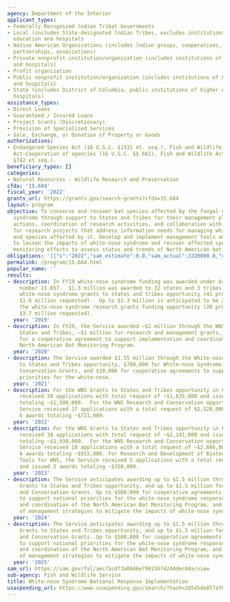 ```yaml
---
agency: Department of the Interior
applicant_types:
- Federally Recognized lndian Tribal Governments
- Local (includes State-designated lndian Tribes, excludes institutions of higher
  education and hospitals
- Native American Organizations (includes lndian groups, cooperatives, corporations,
  partnerships, associations)
- Private nonprofit institution/organization (includes institutions of higher education
  and hospitals)
- Profit organization
- Public nonprofit institution/organization (includes institutions of higher education
  and hospitals)
- State (includes District of Columbia, public institutions of higher education and
  hospitals)
assistance_types:
- Direct Loans
- Guaranteed / Insured Loans
- Project Grants (Discretionary)
- Provision of Specialized Services
- Sale, Exchange, or Donation of Property or Goods
authorizations:
- Endangered Species Act (16 U.S.C. §1531 et. seq.), Fish and Wildlife Coordination
  Act—Cooperation of agencies (16 U.S.C. §§ 661), Fish and Wildlife Act (16 U.S.C.
  §742 et seq.).
beneficiary_types: []
categories:
- Natural Resources - Wildlife Research and Preservation
cfda: '15.684'
fiscal_year: '2022'
grants_url: https://grants.gov/search-grants?cfda=15.684
layout: program
objective: To conserve and recover bat species affected by the fungal disease white-nose
  syndrome through support to States and Tribes for their management planning and
  actions, coordination of research activities, and collaboration with partners. Provide
  for research projects that address information needs for managing white-nose syndrome
  and species affected by it. Develop and implement management tools and strategies
  to lessen the impacts of white-nose syndrome and recover affected species. Conduct
  monitoring efforts to assess status and trends of North American bat populations.
obligations: '[{"x":"2022","sam_estimate":0.0,"sam_actual":2220000.0,"usa_spending_actual":1601227.07},{"x":"2023","sam_estimate":0.0,"sam_actual":2168249.0,"usa_spending_actual":1887512.62},{"x":"2024","sam_estimate":3000000.0,"sam_actual":0.0,"usa_spending_actual":5099487.93}]'
permalink: /program/15.684.html
popular_name: ''
results:
- description: In FY19 white-nose syndrome funding was awarded under Assistance Listing
    number 15.657.  $1.3 million was awarded to 32 states and 3 tribes through the
    white-nose syndrome grants to states and tribes opportunity (41 proposals received,
    $1.6 million requested).  Up to $1.3 million is anticipated to be awarded for
    the white-nose syndrome research grants funding opportunity (20 proposals received,
    $3.7 million requested).
  year: '2019'
- description: In FY20, the Service awarded ~$2 million through the WNS Grants to
    States and Tribes, ~$1 million for research and management grants, and ~$500,000
    for a cooperative agreement to support implementation and coordination of the
    North American Bat Monitoring Program.
  year: '2020'
- description: The Service awarded $1.55 million through the White-nose Syndrome Grants
    to States and Tribes opportunity, $700,000 for White-nose Syndrome Research for
    Conservation Grants, and $30,000 for cooperative agreements to support national
    priorities for the white-nose.
  year: '2021'
- description: For the WNS Grants to States and Tribes opportunity in FY22, the Service
    received 38 applications with total request of ~$1,635,000 and issued 38 awards
    totaling ~$1,500,000.  For the WNS Research and Conservation opportunity, the
    Service received 17 applications with a total request of $2,528,000 and issued
    6 awards totaling ~$721,000.
  year: '2022'
- description: For the WNS Grants to States and Tribes opportunity in FY23, the Service
    received 38 applications with total request of ~$2,141,000 and issued 38 awards
    totaling ~$1,930,000.  For the WNS Research and Conservation opportunity, the
    Service received 18 applications with a total request of ~$2,886,000 and issued
    6 awards totaling ~$915,000. For Research and Development of Biotechnological
    Tools for WNS, the Service received 5 applications with a total request of ~$804,000
    and issued 2 awards totaling ~$358,000.
  year: '2023'
- description: The Service anticipates awarding up to $1.5 million through the WNS
    Grants to States and Tribes opportunity, and up to $1.5 million for the WNS Research
    and Conservation Grants. Up to $500,000 for cooperative agreements will be awarded
    to support national priorities for the white-nose syndrome response, implementation
    and coordination of the North American Bat Monitoring Program, and implementation
    of management strategies to mitigate the impacts of white-nose syndrome.
  year: '2024'
- description: The Service anticipates awarding up to $1.5 million through the WNS
    Grants to States and Tribes opportunity, and up to $1.5 million for the WNS Research
    and Conservation Grants. Up to $500,000 for cooperative agreements will be awarded
    to support national priorities for the white-nose syndrome response, implementation
    and coordination of the North American Bat Monitoring Program, and implementation
    of management strategies to mitigate the impacts of white-nose syndrome.
  year: '2025'
sam_url: https://sam.gov/fal/aec7acdf3a0846e79815b742d4dec84a/view
sub-agency: Fish and Wildlife Service
title: White-nose Syndrome National Response Implementation
usaspending_url: https://www.usaspending.gov/search/?hash=3d545de857a70899661267ac2926548e
---
```

